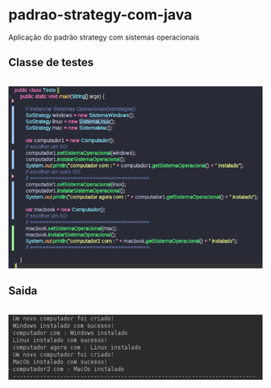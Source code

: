 # padrao-strategy-com-java
Aplicação do padrão strategy com sistemas operacionais

## Classe de testes
<br>
<img src="https://github.com/daniel99korban/padrao-strategy-com-java/blob/main/src/assets/Captura de tela - testes.png">

## Saida
<br>
<img src="https://github.com/daniel99korban/padrao-strategy-com-java/blob/main/src/assets/captura de tela - saida.png">
